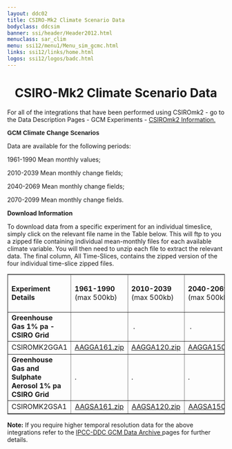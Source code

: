 ```yaml
---
layout: ddc02
title: CSIRO-Mk2 Climate Scenario Data
bodyclass: ddcsim
banner: ssi/header/Header2012.html
menuclass: sar_clim
menu: ssi12/menu1/Menu_sim_gcmc.html
links: ssi12/links/home.html
logos: ssi12/logos/badc.html
---
```

 <div id="pagetitle">
 <h1 align="center">CSIRO-Mk2 Climate Scenario Data </h1>
 </div>
 <!-- End of Page Title Block -->
 
 <P> For all of the integrations that have been performed using CSIROmk2 - go to the Data
 Description Pages - GCM Experiments - <A HREF="csiromk2_info.html">CSIROmk2 Information.</A></P>
 
 <P><B><FONT FACE="Helvetica,Geneva,Arial">GCM Climate Change Scenarios</FONT></B></P>
 
 <P>Data are available for the following periods:</P>
 
 <P>1961-1990 Mean monthly values;</P>
 
 <P>2010-2039 Mean monthly change fields;</P>
 
 <P>2040-2069 Mean monthly change fields;</P>
 
 <P>2070-2099 Mean monthly change fields.</P>
 
 <p></p>
 
 <P><B>Download Information</B></P>
 
 <P>To download data from a specific experiment for an individual timeslice, simply click
 on the relevant file name in the Table below. This will ftp to you a zipped file
 containing individual mean-monthly files for each available climate variable. You will
 then need to unzip each file to extract the relevant data. The final column, All Time-Slices,
 contains the zipped version of the four individual time-slice zipped files.</P>
 
 <P><TABLE WIDTH="95%" BORDER="1" align="center" CELLPADDING="0" CELLSPACING="1">
 <TR>
 <TD WIDTH="25%" HEIGHT="30"><B>Experiment Details</B></TD>
 <TD WIDTH="15%"><B>1961-1990 </B><BR>(max 500kb)</TD>
 <TD WIDTH="15%"><B>2010-2039 </B><BR>(max 500kb)</TD>
 <TD WIDTH="15%"><B>2040-2069 </B><BR>(max 500kb)</TD>
 <TD WIDTH="15%"><B>2070-2099 </B><BR>(max 500kb)</TD>
 <TD WIDTH="15%"><B>All Time Slices </B><BR>(max 1.9MB)</TD>
 </TR>
 <TR>
 <TD HEIGHT="30"><B>Greenhouse Gas 1% pa - CSIRO Grid</B></TD>
 <TD>&nbsp;</TD>
 <TD>&nbsp;.</TD>
 <TD>&nbsp;.</TD>
 <TD>&nbsp;.</TD>
 <TD>.</TD>
 </TR>
 <TR>
 <TD HEIGHT="30">CSIROMK2GGA1</TD>
 <TD align="center"><A HREF="/download_data/is92/csiromk2/AAGGA161.zip">AAGGA161.zip</A></TD>
 <TD align="center"><A HREF="/download_data/is92/csiromk2/AAGGA120.zip">AAGGA120.zip</A></TD>
 <TD align="center"><A HREF="/download_data/is92/csiromk2/AAGGA150.zip">AAGGA150.zip</A></TD>
 <TD align="center"><A HREF="/download_data/is92/csiromk2/AAGGA180.zip">AAGGA180.zip</A></TD>
 <TD align="center"><A HREF="/download_data/is92/csiromk2/AAGGA1.zip">AAGGA1.zip</A></TD>
 </TR>
 <TR>
 <TD HEIGHT="30"><B>Greenhouse Gas and Sulphate Aerosol 1% pa
 CSIRO Grid</B></TD>
 <TD>.</TD>
 <TD>.</TD>
 <TD>.</TD>
 <TD>.</TD>
 <TD>.</TD>
 </TR>
 <TR>
 <TD HEIGHT="30">CSIROMK2GSA1</TD>
 <TD align="center"><A HREF="/download_data/is92/csiromk2/AAGSA161.zip">AAGSA161.zip</A></TD>
 <TD align="center"><A HREF="/download_data/is92/csiromk2/AAGSA120.zip">AAGSA120.zip</A></TD>
 <TD align="center"><A HREF="/download_data/is92/csiromk2/AAGSA150.zip">AAGSA150.zip</A></TD>
 <TD align="center"><A HREF="/download_data/is92/csiromk2/AAGSA180.zip">AAGSA180.zip</A></TD>
 <TD align="center"><A HREF="/download_data/is92/csiromk2/AAGSA1.zip">AAGSA1.zip</A></TD>
 </TR>
 </TABLE></P>
 
 <P><B>Note:</B> If you require higher temporal resolution data for the above integrations refer to the
 <A HREF="/sim/gcm_monthly/"> IPCC-DDC GCM Data Archive </A> pages for further details.</P>
 
 <p>&nbsp;</p>
 
 
 
 <p></p>
 
 <!-- end of center column -->
